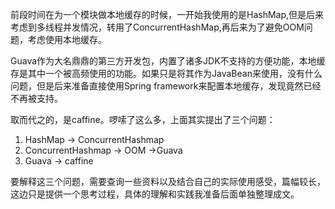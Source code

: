 前段时间在为一个模块做本地缓存的时候，一开始我使用的是HashMap,但是后来考虑到多线程并发情况，转用了ConcurrentHashMap,再后来为了避免OOM问题，考虑使用本地缓存。

Guava作为大名鼎鼎的第三方开发包，内置了诸多JDK不支持的方便功能，本地缓存是其中一个被高频使用的功能。如果只是将其作为JavaBean来使用，没有什么问题，但是后来准备直接使用Spring framework来配置本地缓存，发现竟然已经不再被支持。

取而代之的，是caffine。啰嗦了这么多，上面其实提出了三个问题：

1. HashMap -> ConcurrentHashmap
2. ConcurrentHashmap -> OOM ->Guava
3. Guava -> caffine

要解释这三个问题，需要查询一些资料以及结合自己的实际使用感受，篇幅较长，这边只是提供一个思考过程，具体的理解和实践我准备后面单独整理成文。

